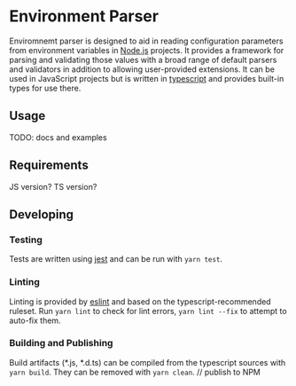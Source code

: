 # Environment Parser

Enviromnemt parser is designed to aid in reading configuration parameters from environment variables in [Node.js](https://nodejs.org/) projects.
It provides a framework for parsing and validating those values with a broad range of default parsers and validators in addition to allowing user-provided extensions.
It can be used in JavaScript projects but is written in [typescript](https://www.typescriptlang.org/) and provides built-in types for use there.

## Usage

TODO: docs and examples

## Requirements

JS version? TS version?
## Developing

### Testing

Tests are written using [jest](https://jestjs.io/) and can be run with `yarn test`.

### Linting

Linting is provided by [eslint](https://eslint.org/) and based on the typescript-recommended ruleset.
Run `yarn lint` to check for lint errors, `yarn lint --fix` to attempt to auto-fix them.

### Building and Publishing

Build artifacts (*.js, *.d.ts) can be compiled from the typescript sources with `yarn build`.
They can be removed with `yarn clean`.
// publish to NPM